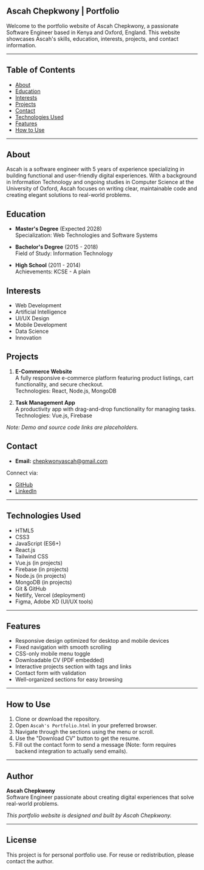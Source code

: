 ## Ascah Chepkwony | Portfolio

Welcome to the portfolio website of Ascah Chepkwony, a passionate Software Engineer based in Kenya and Oxford, England. This website showcases Ascah's skills, education, interests, projects, and contact information.

---

## Table of Contents

- [About](#about)
- [Education](#education)
- [Interests](#interests)
- [Projects](#projects)
- [Contact](#contact)
- [Technologies Used](#technologies-used)
- [Features](#features)
- [How to Use](#how-to-use)

---

## About

Ascah is a software engineer with 5 years of experience specializing in building functional and user-friendly digital experiences. With a background in Information Technology and ongoing studies in Computer Science at the University of Oxford, Ascah focuses on writing clear, maintainable code and creating elegant solutions to real-world problems.

## Education

- **Master's Degree** (Expected 2028)  
   Specialization: Web Technologies and Software Systems

- **Bachelor's Degree** (2015 - 2018)  
   Field of Study: Information Technology  
  

- **High School** (2011 - 2014)  
  Achievements: KCSE - A plain

## Interests

- Web Development  
- Artificial Intelligence  
- UI/UX Design  
- Mobile Development  
- Data Science  
- Innovation  

## Projects

1. **E-Commerce Website**  
   A fully responsive e-commerce platform featuring product listings, cart functionality, and secure checkout.  
   Technologies: React, Node.js, MongoDB  

2. **Task Management App**  
   A productivity app with drag-and-drop functionality for managing tasks.  
   Technologies: Vue.js, Firebase  

*Note: Demo and source code links are placeholders.*

## Contact

- **Email:** chepkwonyascah@gmail.com  
  

Connect via:  
- [GitHub](https://github.com/Asc-Ch)  
- [LinkedIn](https://www.linkedin.com/in/ascah-a9b664378/)

---

## Technologies Used

- HTML5  
- CSS3  
- JavaScript (ES6+)  
- React.js  
- Tailwind CSS  
- Vue.js (in projects)  
- Firebase (in projects)  
- Node.js (in projects)  
- MongoDB (in projects)  
- Git & GitHub  
- Netlify, Vercel (deployment)  
- Figma, Adobe XD (UI/UX tools)  

---

## Features

- Responsive design optimized for desktop and mobile devices  
- Fixed navigation with smooth scrolling  
- CSS-only mobile menu toggle  
- Downloadable CV (PDF embedded)  
- Interactive projects section with tags and links  
- Contact form with validation  
- Well-organized sections for easy browsing  

---

## How to Use

1. Clone or download the repository.  
2. Open `Ascah's Portfolio.html` in your preferred browser.  
3. Navigate through the sections using the menu or scroll.  
4. Use the "Download CV" button to get the resume.  
5. Fill out the contact form to send a message (Note: form requires backend integration to actually send emails).  

---

## Author

**Ascah Chepkwony**  
Software Engineer passionate about creating digital experiences that solve real-world problems.  

*This portfolio website is designed and built by Ascah Chepkwony.*

---

## License

This project is for personal portfolio use. For reuse or redistribution, please contact the author.

